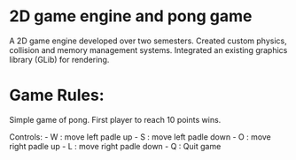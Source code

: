 # 2D game engine and pong game

A 2D game engine developed over two semesters. Created custom physics, collision and memory management systems. Integrated an existing graphics library (GLib) for rendering.

# Game Rules:

Simple game of pong. First player to reach 10 points wins.

Controls:
    - W : move left padle up
    - S : move left padle down
    - O : move right padle up
    - L : move right padle down
    - Q : Quit game